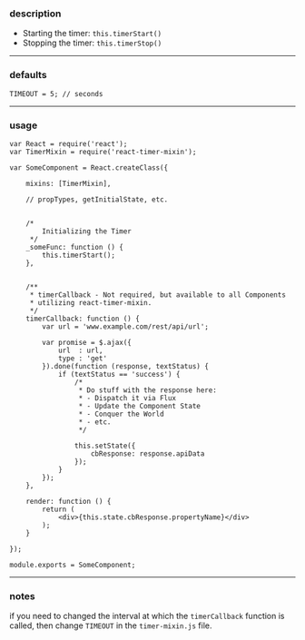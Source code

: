 ### description

- Starting the timer: `this.timerStart()`
- Stopping the timer: `this.timerStop()`

---

### defaults

    TIMEOUT = 5; // seconds

---


### usage

```
var React = require('react');
var TimerMixin = require('react-timer-mixin');

var SomeComponent = React.createClass({

    mixins: [TimerMixin],

    // propTypes, getInitialState, etc.


    /*
        Initializing the Timer
     */
    _someFunc: function () {
        this.timerStart();
    },


    /**
     * timerCallback - Not required, but available to all Components
     * utilizing react-timer-mixin.
     */
    timerCallback: function () {
        var url = 'www.example.com/rest/api/url';

        var promise = $.ajax({
            url  : url,
            type : 'get'
        }).done(function (response, textStatus) {
            if (textStatus == 'success') {
                /*
                 * Do stuff with the response here:
                 * - Dispatch it via Flux
                 * - Update the Component State
                 * - Conquer the World
                 * - etc.
                 */

                this.setState({
                    cbResponse: response.apiData
                });
            }
        });
    },

    render: function () {
        return (
            <div>{this.state.cbResponse.propertyName}</div>
        );
    }

});

module.exports = SomeComponent;
```

---

### notes

if you need to changed the interval at which the `timerCallback` function is called, then change `TIMEOUT` in the `timer-mixin.js` file.
